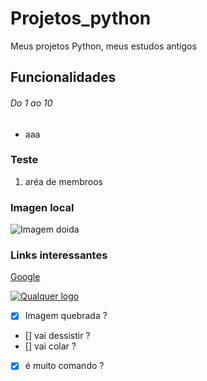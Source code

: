 # Projetos_python
Meus projetos Python, meus estudos antigos


## Funcionalidades
###### Do 1 ao 10

* aaa

### Teste

1. aréa de membroos

### Imagen local

![Imagem doida](https://i.pinimg.com/236x/8b/ee/9a/8bee9a0f5485ac940546c6009bfb679e.jpg)


### Links interessantes

[Google](https://www.google.com/)

[![Qualquer logo](https://www.google.com/url?sa=i&url=https%3A%2F%2Fbr.pinterest.com%2Fuma_pessoa__aleatoria_%2F&psig=AOvVaw1n39TaBwHNpSz0uTlFxqQW&ust=1676638548608000&source=images&cd=vfe&ved=0CBAQjRxqFwoTCIDM4bqLmv0CFQAAAAAdAAAAABAE)](https://github.com/Lusscaa)



- [x] Imagem quebrada ?
- [] vai dessistir ?
- [] vai colar ?
- [x] é muito comando ?